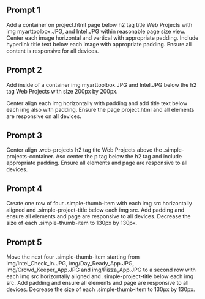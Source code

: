 ## Prompt 1
Add a container on project.html page below h2 tag title Web Projects with img myarttoolbox.JPG, and Intel.JPG within reasonable page size view. Center each image horizontal and vertical with appropriate padding. Include hyperlink title text below each image with appropriate padding. Ensure all content is responsive for all devices. 

## Prompt 2
Add inside of a container img myarttoolbox.JPG and Intel.JPG below the h2 tag Web Projects with size 200px by 200px. 

Center align each img horizontally with padding and add title text below each img also with padding. Ensure the page project.html and all elements are responsive on all devices.

## Prompt 3
Center align .web-projects h2 tag tite Web Projects above the .simple-projects-container. Aso center the p tag below the h2 tag and include appropriate padding. Ensure all elements and page are responsive to all devices.

## Prompt 4
Create one row of four .simple-thumb-item with each img src horizontally aligned and .simple-project-title below each img src. Add padding and ensure all elements and page are responsive to all devices. Decrease the size of each .simple-thumb-item to 130px by 130px. 

## Prompt 5
Move the next four .simple-thumb-item starting from img/Intel_Check_In.JPG, img/Day_Ready_App.JPG, img/Crowd_Keeper_App.JPG and img/Pizza_App.JPG to a second row with each img src horizontally aligned and .simple-project-title below each img src. Add padding and ensure all elements and page are responsive to all devices. Decrease the size of each .simple-thumb-item to 130px by 130px. 